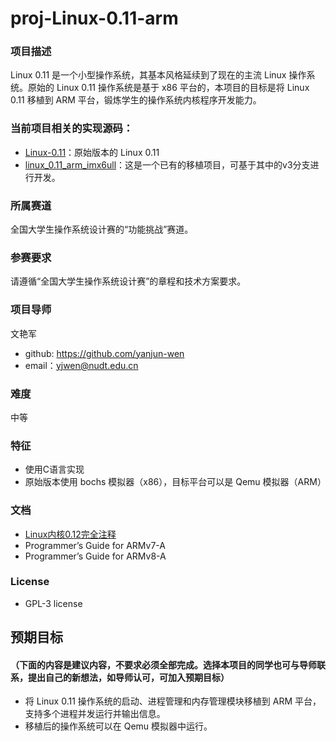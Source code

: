 # proj-Linux-0.11-arm

### 项目描述
Linux 0.11 是一个小型操作系统，其基本风格延续到了现在的主流 Linux 操作系统。原始的 Linux 0.11 操作系统是基于 x86 平台的，本项目的目标是将 Linux 0.11 移植到 ARM 平台，锻炼学生的操作系统内核程序开发能力。

### 当前项目相关的实现源码：
- [Linux-0.11](http://www.oldlinux.org/linux.old/Linux-0.11)：原始版本的 Linux 0.11
- [linux_0.11_arm_imx6ull](https://gitee.com/yeyening/linux_0.11_arm_imx6ull.git)：这是一个已有的移植项目，可基于其中的v3分支进行开发。

### 所属赛道
全国大学生操作系统设计赛的“功能挑战”赛道。

### 参赛要求
请遵循“全国大学生操作系统设计赛”的章程和技术方案要求。

### 项目导师
文艳军 
- github: https://github.com/yanjun-wen
- email：yjwen@nudt.edu.cn 

### 难度
中等

### 特征
- 使用C语言实现
- 原始版本使用 bochs 模拟器（x86），目标平台可以是 Qemu 模拟器（ARM）

### 文档
- [Linux内核0.12完全注释](http://www.oldlinux.org/download/CLK-5.0-WithCover.pdf)
- Programmer’s Guide for ARMv7-A
- Programmer’s Guide for ARMv8-A

### License

- GPL-3 license

## 预期目标

#### （下面的内容是建议内容，不要求必须全部完成。选择本项目的同学也可与导师联系，提出自己的新想法，如导师认可，可加入预期目标）

- 将 Linux 0.11 操作系统的启动、进程管理和内存管理模块移植到 ARM 平台，支持多个进程并发运行并输出信息。
- 移植后的操作系统可以在 Qemu 模拟器中运行。
